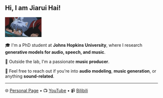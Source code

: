 <h2>Hi, I am Jiarui Hai!</h2>
<img src="犬夜叉.gif" alt="Logo" width="120"/>

🎓 I'm a PhD student at **Johns Hopkins University**, where I research **generative models for audio, speech, and music**.

🎹 Outside the lab, I'm a passionate **music producer**.

💬 Feel free to reach out if you're into **audio modeling**, **music generation**, or anything **sound-related**.

<hr>

🌐 <a href="https://haidog-yaqub.github.io">Personal Page</a> •  📺 <a href="https://www.youtube.com/@higobeatz">YouTube</a> •  📹 <a href="https://space.bilibili.com/182484522">Bilibili</a>
